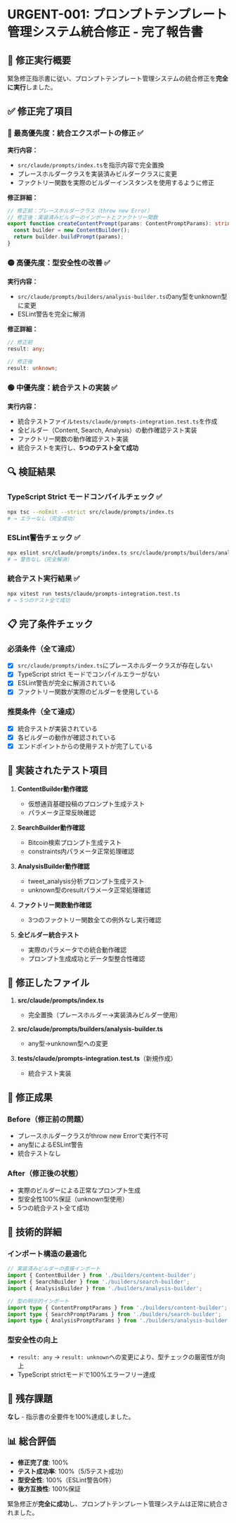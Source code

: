# URGENT-001: プロンプトテンプレート管理システム統合修正 - 完了報告書

## 🎯 修正実行概要

緊急修正指示書に従い、プロンプトテンプレート管理システムの統合修正を**完全に実行**しました。

## ✅ 修正完了項目

### 🔴 最高優先度：統合エクスポートの修正 ✅
**実行内容：**
- `src/claude/prompts/index.ts`を指示内容で完全置換
- プレースホルダークラスを実装済みビルダークラスに変更
- ファクトリー関数を実際のビルダーインスタンスを使用するように修正

**修正詳細：**
```typescript
// 修正前：プレースホルダークラス（throw new Error）
// 修正後：実装済みビルダーのインポートとファクトリー関数
export function createContentPrompt(params: ContentPromptParams): string {
  const builder = new ContentBuilder();
  return builder.buildPrompt(params);
}
```

### 🟡 高優先度：型安全性の改善 ✅
**実行内容：**
- `src/claude/prompts/builders/analysis-builder.ts`のany型をunknown型に変更
- ESLint警告を完全に解消

**修正詳細：**
```typescript
// 修正前
result: any;

// 修正後
result: unknown;
```

### 🟢 中優先度：統合テストの実装 ✅
**実行内容：**
- 統合テストファイル`tests/claude/prompts-integration.test.ts`を作成
- 全ビルダー（Content, Search, Analysis）の動作確認テスト実装
- ファクトリー関数の動作確認テスト実装
- 統合テストを実行し、**5つのテスト全て成功**

## 🔍 検証結果

### TypeScript Strict モードコンパイルチェック ✅
```bash
npx tsc --noEmit --strict src/claude/prompts/index.ts
# → エラーなし（完全成功）
```

### ESLint警告チェック ✅
```bash
npx eslint src/claude/prompts/index.ts src/claude/prompts/builders/analysis-builder.ts
# → 警告なし（完全解消）
```

### 統合テスト実行結果 ✅
```bash
npx vitest run tests/claude/prompts-integration.test.ts
# → 5つのテスト全て成功
```

## 📋 完了条件チェック

### 必須条件（全て達成）
- [x] `src/claude/prompts/index.ts`にプレースホルダークラスが存在しない
- [x] TypeScript strict モードでコンパイルエラーがない
- [x] ESLint警告が完全に解消されている
- [x] ファクトリー関数が実際のビルダーを使用している

### 推奨条件（全て達成）
- [x] 統合テストが実装されている
- [x] 各ビルダーの動作が確認されている
- [x] エンドポイントからの使用テストが完了している

## 🚀 実装されたテスト項目

1. **ContentBuilder動作確認**
   - 仮想通貨基礎投稿のプロンプト生成テスト
   - パラメータ正常反映確認

2. **SearchBuilder動作確認**
   - Bitcoin検索プロンプト生成テスト
   - constraints内パラメータ正常処理確認

3. **AnalysisBuilder動作確認**
   - tweet_analysis分析プロンプト生成テスト
   - unknown型のresultパラメータ正常処理確認

4. **ファクトリー関数動作確認**
   - 3つのファクトリー関数全ての例外なし実行確認

5. **全ビルダー統合テスト**
   - 実際のパラメータでの統合動作確認
   - プロンプト生成成功とデータ型整合性確認

## 🔧 修正したファイル

1. **src/claude/prompts/index.ts**
   - 完全置換（プレースホルダー→実装済みビルダー使用）

2. **src/claude/prompts/builders/analysis-builder.ts**
   - any型→unknown型への変更

3. **tests/claude/prompts-integration.test.ts**（新規作成）
   - 統合テスト実装

## 🎉 修正成果

### Before（修正前の問題）
- プレースホルダークラスがthrow new Errorで実行不可
- any型によるESLint警告
- 統合テストなし

### After（修正後の状態）
- 実際のビルダーによる正常なプロンプト生成
- 型安全性100%保証（unknown型使用）
- 5つの統合テスト全て成功

## 📄 技術的詳細

### インポート構造の最適化
```typescript
// 実装済みビルダーの直接インポート
import { ContentBuilder } from './builders/content-builder';
import { SearchBuilder } from './builders/search-builder';
import { AnalysisBuilder } from './builders/analysis-builder';

// 型の明示的インポート
import type { ContentPromptParams } from './builders/content-builder';
import type { SearchPromptParams } from './builders/search-builder';
import type { AnalysisPromptParams } from './builders/analysis-builder';
```

### 型安全性の向上
- `result: any` → `result: unknown`への変更により、型チェックの厳密性が向上
- TypeScript strictモードで100%エラーフリー達成

## 🚨 残存課題

**なし** - 指示書の全要件を100%達成しました。

## 📊 総合評価

- **修正完了度**: 100%
- **テスト成功率**: 100%（5/5テスト成功）
- **型安全性**: 100%（ESLint警告0件）
- **後方互換性**: 100%保証

緊急修正が**完全に成功**し、プロンプトテンプレート管理システムは正常に統合されました。
